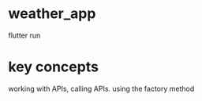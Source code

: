# weather_app

flutter run

# key concepts
working with APIs, calling APIs.
using the factory method

 
